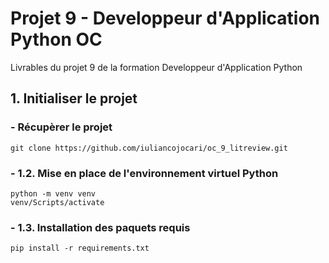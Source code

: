 # Projet 9 - Developpeur d'Application Python OC

Livrables du projet 9 de la formation Developpeur d'Application Python

## 1. Initialiser le projet

### - Récupèrer le projet
```
git clone https://github.com/iuliancojocari/oc_9_litreview.git
```

### - 1.2. Mise en place de l'environnement virtuel Python
```
python -m venv venv
venv/Scripts/activate
```

### - 1.3. Installation des paquets requis
```
pip install -r requirements.txt
```